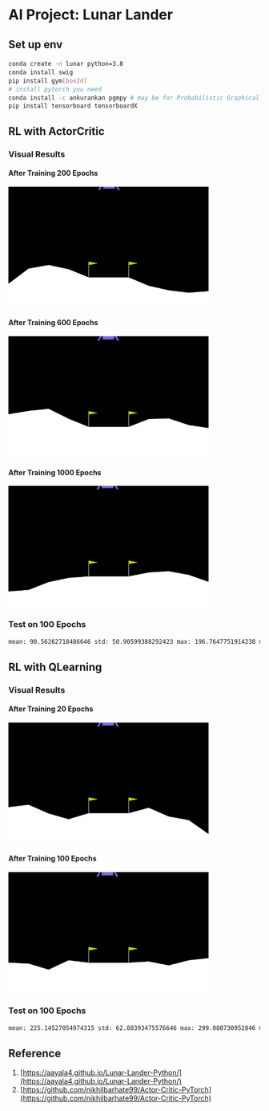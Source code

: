 # AI Project: Lunar Lander

## Set up env

```bash
conda create -n lunar python=3.8
conda install swig
pip install gym[box2d]
# install pytorch you need
conda install -c ankurankan pgmpy # may be for Probabilistic Graphical Models
pip install tensorboard tensorboardX
```

## RL with ActorCritic

### Visual Results

#### After Training 200 Epochs
<img src="assets/ac/200.gif" width=400 height=240/>

#### After Training 600 Epochs
<img src="assets/ac/600.gif" width=400 height=240/>

#### After Training 1000 Epochs
<img src="assets/ac/1000.gif" width=400 height=240/>

### Test on 100 Epochs
```bash
mean: 90.56262718486646 std: 50.90599388292423 max: 196.7647751914238 min: -89.969924180479
```

## RL with QLearning

### Visual Results

#### After Training 20 Epochs
<img src="assets/ql/20.gif" width=400 height=240/>

#### After Training 100 Epochs
<img src="assets/ql/100.gif" width=400 height=240/>

### Test on 100 Epochs
```bash
mean: 225.14527054974315 std: 62.88393475576646 max: 299.080730952846 min: -91.00848452617487
```

## Reference

1. [https://aayala4.github.io/Lunar-Lander-Python/](https://aayala4.github.io/Lunar-Lander-Python/)
2. [https://github.com/nikhilbarhate99/Actor-Critic-PyTorch](https://github.com/nikhilbarhate99/Actor-Critic-PyTorch)